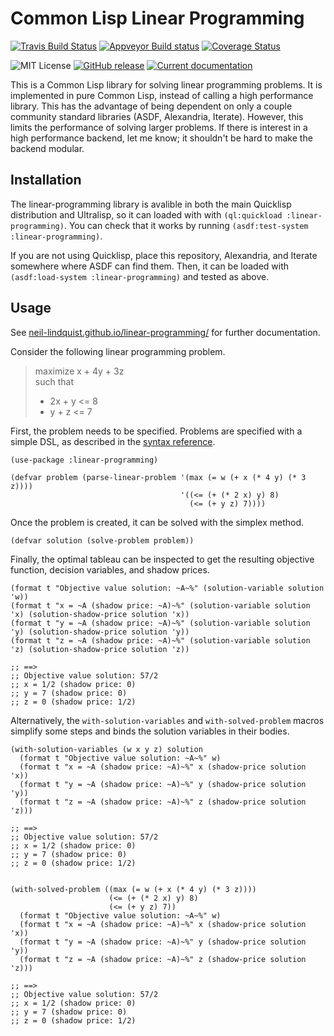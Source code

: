 # Common Lisp Linear Programming
[![Travis Build Status](https://img.shields.io/travis/neil-lindquist/linear-programming.svg?logo=travis)](https://travis-ci.org/neil-lindquist/linear-programming)
[![Appveyor Build status](https://ci.appveyor.com/api/projects/status/8rx1x28xxx7tkis4/branch/master?svg=true)](https://ci.appveyor.com/project/neil-lindquist/linear-programming/branch/master)
[![Coverage Status](https://coveralls.io/repos/github/neil-lindquist/linear-programming/badge.svg?branch=master)](https://coveralls.io/github/neil-lindquist/linear-programming?branch=master)

![MIT License](https://img.shields.io/github/license/neil-lindquist/linear-programming.svg?color=informational)
[![GitHub release](https://img.shields.io/github/release/neil-lindquist/linear-programming.svg)](https://github.com/neil-lindquist/linear-programming/releases)
[![Current documentation](https://img.shields.io/badge/docs-current-informational.svg)](https://neil-lindquist.github.io/linear-programming/)



This is a Common Lisp library for solving linear programming problems.
It is implemented in pure Common Lisp, instead of calling a high performance library.
This has the advantage of being dependent on only a couple community standard libraries (ASDF, Alexandria, Iterate).
However, this limits the performance of solving larger problems.
If there is interest in a high performance backend, let me know; it shouldn't be hard to make the backend modular.

## Installation
The linear-programming library is avalible in both the main Quicklisp distribution and Ultralisp, so it can loaded with with `(ql:quickload :linear-programming)`.
You can check that it works by running `(asdf:test-system :linear-programming)`.

If you are not using Quicklisp, place this repository, Alexandria, and Iterate somewhere where ASDF can find them.
Then, it can be loaded with `(asdf:load-system :linear-programming)` and tested as above.


## Usage
See [neil-lindquist.github.io/linear-programming/](https://neil-lindquist.github.io/linear-programming/) for further documentation.

Consider the following linear programming problem.
> maximize  x + 4y + 3z  
> such that  
> * 2x + y <= 8  
> * y + z <= 7

First, the problem needs to be specified.
Problems are specified with a simple DSL, as described in the [syntax reference](https://neil-lindquist.github.io/linear-programming/linear-problem-syntax).
```common-lisp
(use-package :linear-programming)

(defvar problem (parse-linear-problem '(max (= w (+ x (* 4 y) (* 3 z))))
                                      '((<= (+ (* 2 x) y) 8)
                                        (<= (+ y z) 7))))
```
Once the problem is created, it can be solved with the simplex method.
```common-lisp
(defvar solution (solve-problem problem))
```
Finally, the optimal tableau can be inspected to get the resulting objective function, decision variables, and shadow prices.
```common-lisp
(format t "Objective value solution: ~A~%" (solution-variable solution 'w))
(format t "x = ~A (shadow price: ~A)~%" (solution-variable solution 'x) (solution-shadow-price solution 'x))
(format t "y = ~A (shadow price: ~A)~%" (solution-variable solution 'y) (solution-shadow-price solution 'y))
(format t "z = ~A (shadow price: ~A)~%" (solution-variable solution 'z) (solution-shadow-price solution 'z))

;; ==>
;; Objective value solution: 57/2
;; x = 1/2 (shadow price: 0)
;; y = 7 (shadow price: 0)
;; z = 0 (shadow price: 1/2)
```
Alternatively, the `with-solution-variables` and `with-solved-problem` macros simplify some steps and binds the solution variables in their bodies.

```common-lisp
(with-solution-variables (w x y z) solution
  (format t "Objective value solution: ~A~%" w)
  (format t "x = ~A (shadow price: ~A)~%" x (shadow-price solution 'x))
  (format t "y = ~A (shadow price: ~A)~%" y (shadow-price solution 'y))
  (format t "z = ~A (shadow price: ~A)~%" z (shadow-price solution 'z)))

;; ==>
;; Objective value solution: 57/2
;; x = 1/2 (shadow price: 0)
;; y = 7 (shadow price: 0)
;; z = 0 (shadow price: 1/2)


(with-solved-problem ((max (= w (+ x (* 4 y) (* 3 z))))
                      (<= (+ (* 2 x) y) 8)
                      (<= (+ y z) 7))
  (format t "Objective value solution: ~A~%" w)
  (format t "x = ~A (shadow price: ~A)~%" x (shadow-price solution 'x))
  (format t "y = ~A (shadow price: ~A)~%" y (shadow-price solution 'y))
  (format t "z = ~A (shadow price: ~A)~%" z (shadow-price solution 'z)))

;; ==>
;; Objective value solution: 57/2
;; x = 1/2 (shadow price: 0)
;; y = 7 (shadow price: 0)
;; z = 0 (shadow price: 1/2)
```
